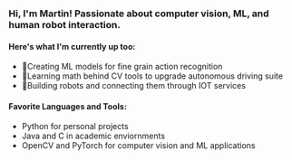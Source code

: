 ### Hi, I'm Martin! Passionate about computer vision, ML, and human robot interaction.

#### Here's what I'm currently up too:

- 🎥Creating ML models for fine grain action recognition
- 🧮Learning math behind CV tools to upgrade autonomous driving suite
- 🤖Building robots and connecting them through IOT services

#### Favorite Languages and Tools:

- Python for personal projects
- Java and C in academic enviornments
- OpenCV and PyTorch for computer vision and ML applications


<!--
**MartinLiu2/MartinLiu2** is a ✨ _special_ ✨ repository because its `README.md` (this file) appears on your GitHub profile.

Here are some ideas to get you started:

- 🔭 I’m currently working on ...
- 🌱 I’m currently learning ...
- 👯 I’m looking to collaborate on ...
- 🤔 I’m looking for help with ...
- 💬 Ask me about ...
- 📫 How to reach me: ...
- 😄 Pronouns: ...
- ⚡ Fun fact: ...
-->
